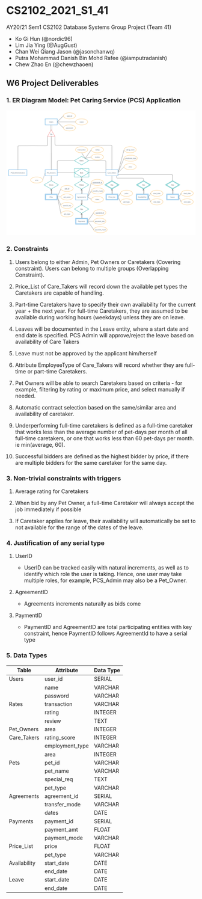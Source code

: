 # CS2102_2021_S1_41
AY20/21 Sem1 CS2102 Database Systems Group Project (Team 41)
* Ko Gi Hun (@nordic96)
* Lim Jia Ying (@AugGust)
* Chan Wei Qiang Jason (@jasonchanwq)
* Putra Mohammad Danish Bin Mohd Rafee (@iamputradanish)
* Chew Zhao En (@chewzhaoen) 
## W6 Project Deliverables
### 1. ER Diagram Model: Pet Caring Service (PCS) Application
![ER Diagram](docs/images/ER_Diagram_Project.jpg)

### 2. Constraints
1. Users belong to either Admin, Pet Owners or Caretakers (Covering constraint). Users can belong to multiple groups (Overlapping Constraint).

1. Price_List of Care_Takers will record down the available pet types the Caretakers are capable of handling.

1. Part-time Caretakers have to specify their own availability for the current year + the next year. For full-time Caretakers, they are assumed to be available during working hours (weekdays) unless they are on leave.

1. Leaves will be documented in the Leave entity, where a start date and end date is specified. PCS Admin will approve/reject the leave based on availability of Care Takers

1. Leave must not be approved by the applicant him/herself

1. Attribute EmployeeType of Care_Takers will record whether they are full-time or part-time Caretakers.

1. Pet Owners will be able to search Caretakers based on criteria - for example, filtering by rating or maximum price, and select manually if needed.

1. Automatic contract selection based on the same/similar area and availability of caretaker.

1. Underperforming full-time caretakers is defined as a full-time caretaker that works less than the average number of pet-days per month of all full-time caretakers, or one that works less than 60 pet-days per month. ie min(average, 60).

1. Successful bidders are defined as the highest bidder by price, if there are multiple bidders for the same caretaker for the same day.



### 3. Non-trivial constraints with triggers

1. Average rating for Caretakers

1. When bid by any Pet Owner, a full-time Caretaker will always accept the job immediately if possible

1. If Caretaker applies for leave, their availability will automatically be set to not available for the range of the dates of the leave.

### 4. Justification of any serial type

1. UserID
    * UserID can be tracked easily with natural increments, as well as to identify which role the user is taking. Hence, one user may take multiple roles, for example, PCS_Admin may also be a Pet_Owner.

1. AgreementID
    * Agreements increments naturally as bids come

1. PaymentID
    * PaymentID and AgreementID are total participating entities with key constraint, hence PaymentID follows AgreementId to have a serial type

### 5. Data Types

| Table        | Attribute       | Data Type |
|--------------|-----------------|-----------|
| Users        | user_id         | SERIAL    |
|              | name            | VARCHAR   |
|              | password        | VARCHAR   |
| Rates        | transaction     | VARCHAR   |
|              | rating          | INTEGER   |
|              | review          | TEXT      |
| Pet_Owners   | area            | INTEGER   |
| Care_Takers  | rating_score    | INTEGER   |
|              | employment_type | VARCHAR   |
|              | area            | INTEGER   |
| Pets         | pet_id          | VARCHAR   |
|              | pet_name        | VARCHAR   |
|              | special_req     | TEXT      |
|              | pet_type        | VARCHAR   |
| Agreements   | agreement_id    | SERIAL    |
|              | transfer_mode   | VARCHAR   |
|              | dates           | DATE      |
| Payments     | payment_id      | SERIAL    |
|              | payment_amt     | FLOAT     |
|              | payment_mode    | VARCHAR   |
| Price_List   | price           | FLOAT     |
|              | pet_type        | VARCHAR   |
| Availability | start_date      | DATE      |
|              | end_date        | DATE      |
| Leave        | start_date      | DATE      |
|              | end_date        | DATE      |
